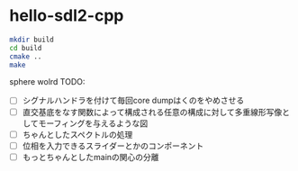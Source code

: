 # hello-sdl2-cpp

```sh
mkdir build
cd build
cmake ..
make
```
sphere wolrd
TODO:
- [ ] シグナルハンドラを付けて毎回core dumpはくのをやめさせる
- [ ] 直交基底をなす関数によって構成される任意の構成に対して多重線形写像としてモーフィングを与えるような図
- [ ] ちゃんとしたスペクトルの処理
- [ ] 位相を入力できるスライダーとかのコンポーネント
- [ ] もっとちゃんとしたmainの関心の分離
